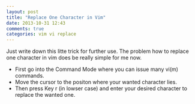 ```yaml
---
layout: post
title: "Replace One Character in Vim"
date: 2013-10-31 12:43
comments: true
categories: vim vi replace
---
```

Just write down this litte trick for further use. The problem how to replace one character in vim does be really simple for me now.   

*  First go into the Command Mode where you can issue many vi(m) commands.
*  Move the cursor to the positon where your wanted character lies.
*  Then press Key r (in lowser case) and enter your desired character to replace the wanted one.
